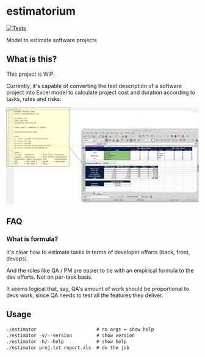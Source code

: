 # estimatorium
[![Tests](https://github.com/xonixx/estimatorium/actions/workflows/tests.yml/badge.svg)](https://github.com/xonixx/estimatorium/actions/workflows/tests.yml)

Model to estimate software projects

## What is this?

This project is WiP. 

Currently, it's capable of converting the text description of a software project into Excel model to calculate project cost and duration according to tasks, rates and risks:

![what is it?](img.png)

## FAQ

### What is formula?

It's clear how to estimate tasks in terms of developer efforts (back, front, devops).

And the roles like QA / PM are easier to tie with an empirical formula to the dev efforts. Not on per-task basis.

It seems logical that, say, QA's amount of work should be proportional to devs work, since QA needs to test all the features they deliver.

## Usage

```
./estimator                      # no args = show help
./estimator -v/--version         # show version
./estimator -h/--help            # show help
./estimator proj.txt report.xls  # do the job 
```
